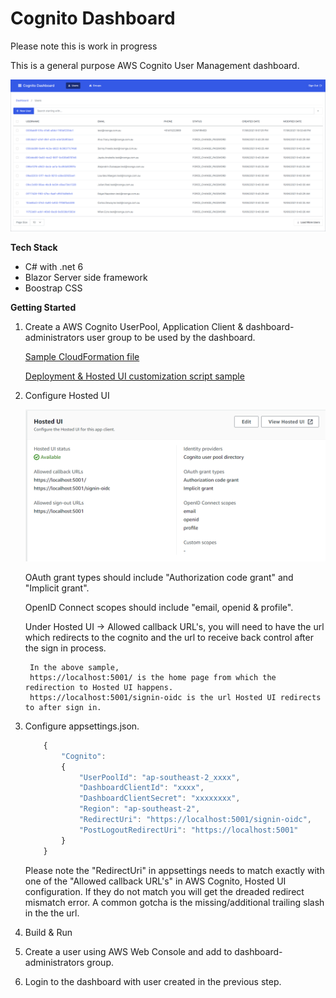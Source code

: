 # Cognito Dashboard

Please note this is work in progress

This is a general purpose AWS Cognito User Management dashboard.

![Screenshot](/images/screenshot-users.png)

**Tech Stack**
- C# with .net 6
- Blazor Server side framework
- Boostrap CSS

**Getting Started**
1. Create a AWS Cognito UserPool, Application Client & dashboard-administrators user group to be used by the dashboard.

    [Sample CloudFormation file](.cloudformation/demo-cognito-stack.yml)

    [Deployment & Hosted UI customization script sample](.cloudformation/demo-cognito-stack.sh)

2. Configure Hosted UI

    ![Screenshot](/images/hosted-ui-config.png)

    OAuth grant types should include "Authorization code grant" and "Implicit grant".

    OpenID Connect scopes should include "email, openid & profile".

    Under Hosted UI -> Allowed callback URL's, you will need to have the url which redirects to the cognito and the url to receive back control after the sign in process.

        In the above sample,
        https://localhost:5001/ is the home page from which the redirection to Hosted UI happens.
        https://localhost:5001/signin-oidc is the url Hosted UI redirects to after sign in.


3. Configure appsettings.json.  

    ```javascript
        {
            "Cognito": 
            {
                "UserPoolId": "ap-southeast-2_xxxx",
                "DashboardClientId": "xxxx",
                "DashboardClientSecret": "xxxxxxxx",
                "Region": "ap-southeast-2",
                "RedirectUri": "https://localhost:5001/signin-oidc",
                "PostLogoutRedirectUri": "https://localhost:5001"
            }
        }
    ```
    Please note the "RedirectUri" in appsettings needs to match exactly with one of the "Allowed callback URL's" in AWS Cognito, Hosted UI configuration. If they do not match you will get the dreaded redirect mismatch error.  A common gotcha is the missing/additional trailing slash in the the url.

4. Build & Run

5. Create a user using AWS Web Console and add to dashboard-administrators group. 

6. Login to the dashboard with user created in the previous step.
